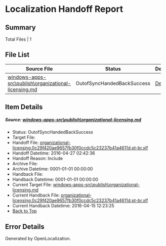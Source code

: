 # <a name='report-top'></a> Localization Handoff Report

## Summary
 Total Files | 1

## File List
 Source File | Status | Details 
 ----------- | ------ | ------- 
 [windows-apps-src\publish\organizational-licensing.md](https://github.com/Microsoft/windows-apps/blob/4d1bbd11e85cb4169761ee2fdb32214a715e023b/windows-apps-src/publish/organizational-licensing.md) | OutofSyncHandedBackSuccess | [Details](#9458475b8e8445b3ec36b790822641ea9a574a983507)

## Item Details
##### <a name='9458475b8e8445b3ec36b790822641ea9a574a983507'></a> Source: [windows-apps-src\publish\organizational-licensing.md](https://github.com/Microsoft/windows-apps/blob/4d1bbd11e85cb4169761ee2fdb32214a715e023b/windows-apps-src/publish/organizational-licensing.md)
* Status: OutofSyncHandedBackSuccess
* Target File: 
* Handoff File: [organizational-licensing.0c29f420ae9657fb30f0ccdc5c23237b41a4611d.pt-br.xlf](https://github.com/Microsoft/WDG.handoff/blob/a384a5a96d3befd1c3837f6bd1d235f1c6670ae9/ol-handoff/Microsoft/windows-apps.pt-br/master/organizational-licensing.0c29f420ae9657fb30f0ccdc5c23237b41a4611d.pt-br.xlf)
* Handoff Datetime: 2016-04-27 02:42:36
* Handoff Reason: Include
* Archive File: 
* Archive Datetime: 0001-01-01 00:00:00
* Handback File: 
* Handback Datetime: 0001-01-01 00:00:00
* Current Target File: [windows-apps-src\publish\organizational-licensing.md](https://github.com/Microsoft/windows-apps.pt-br/blob/149c863f61fcc324db3e3dea8782e6276b20d1c2/windows-apps-src/publish/organizational-licensing.md)
* Current Handback File: [organizational-licensing.0c29f420ae9657fb30f0ccdc5c23237b41a4611d.pt-br.xlf](https://github.com/Microsoft/WDG.handback/blob/18f7494fe80578448c47b9ba618e4f4ad7301261/ol-handback/Microsoft/windows-apps.pt-br/master/organizational-licensing.0c29f420ae9657fb30f0ccdc5c23237b41a4611d.pt-br.xlf)
* Current Handback Datetime: 2016-04-15 12:23:25
* [Back to Top](#report-top)


## Error Details

Generated by OpenLocalization.

